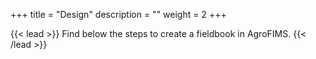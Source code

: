 +++
title = "Design"
description = ""
weight = 2
+++

{{< lead >}}
Find below the steps to create a fieldbook in AgroFIMS.
{{< /lead >}}


